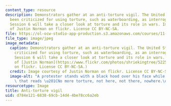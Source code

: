 ```yaml
---
content_type: resource
description: Demonstrators gather at an anti-torture vigil. The United States has
  been criticized for using torture, such as waterboarding, as interrogation tactics.
  Session 6 will take a closer look at torture and its role in wars. Image courtesy
  of Justin Norman on flickr. License CC BY-NC-SA.
file: https://ol-ocw-studio-app-production.s3.amazonaws.com/courses/11-164-human-rights-at-home-and-abroad-fall-2015/d784e121683869cb14d44be78cc6a2eb_11-164f15.jpg
file_type: image/jpeg
image_metadata:
  caption: Demonstrators gather at an anti-torture vigil. The United States has been
    criticized for using torture, such as waterboarding, as an interrogation tactic.
    Session 6 will take a closer look at torture and its role in wars. (Image courtesy
    of [Justin Norman](https://www.flickr.com/photos/shriekingtree/5225175851/in/photostream/)
    on flickr. License CC BY-NC-SA.)
  credit: Image courtesy of Justin Norman on flickr. License CC BY-NC-SA.
  image-alt: "A protester stands with a black hood over his face while holding a sign\
    \ that reads \u201CNo more torture, not here, not there, nowhere.\u201D"
resourcetype: Image
title: Anti-torture vigil
uid: d784e121-6838-69cb-14d4-4be78cc6a2eb
---
```

